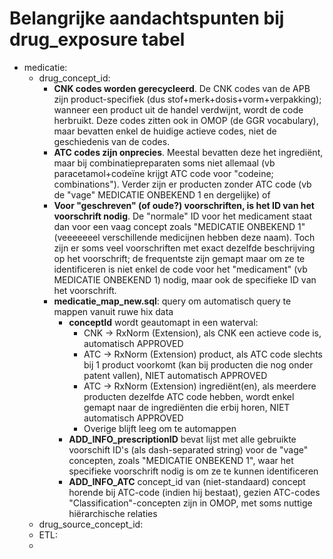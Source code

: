 # Belangrijke aandachtspunten bij drug_exposure tabel

- medicatie:
  - drug_concept_id:
    - **CNK codes worden gerecycleerd**. De CNK codes van de APB zijn product-specifiek (dus stof+merk+dosis+vorm+verpakking); wanneer een product uit de handel verdwijnt, wordt de code herbruikt. Deze codes zitten ook in OMOP (de GGR vocabulary), maar bevatten enkel de huidige actieve codes, niet de geschiedenis van de codes.
    - **ATC codes zijn onprecies**. Meestal bevatten deze het ingrediënt, maar bij combinatiepreparaten soms niet allemaal (vb paracetamol+codeïne krijgt ATC code voor "codeine; combinations"). Verder zijn er producten zonder ATC code (vb de "vage" MEDICATIE ONBEKEND 1 en dergelijke) of 
    - **Voor "geschreven" (of oude?) voorschriften, is het ID van het voorschrift nodig**. De "normale" ID voor het medicament staat dan voor een vaag concept zoals "MEDICATIE ONBEKEND 1" (veeeeeeel verschillende medicijnen hebben deze naam). Toch zijn er soms veel voorschriften met exact dezelfde beschrijving op het voorschrift; de frequentste zijn gemapt maar om ze te identificeren is niet enkel de code voor het "medicament" (vb MEDICATIE ONBEKEND 1) nodig, maar ook de specifieke ID van het voorschrift.
    - **medicatie_map_new.sql**: query om automatisch query te mappen vanuit ruwe hix data
      - **conceptId** wordt geautomapt in een waterval:
        - CNK -> RxNorm (Extension), als CNK een actieve code is, automatisch APPROVED
        - ATC -> RxNorm (Extension) product, als ATC code slechts bij 1 product voorkomt (kan bij producten die nog onder patent vallen), NIET automatisch APPROVED
        - ATC -> RxNorm (Extension) ingrediënt(en), als meerdere producten dezelfde ATC code hebben, wordt enkel gemapt naar de ingrediënten die erbij horen, NIET automatisch APPROVED
        - Overige blijft leeg om te automappen
      - **ADD_INFO_prescriptionID** bevat lijst met alle gebruikte voorschift ID's (als dash-separated string) voor de "vage" concepten, zoals "MEDICATIE ONBEKEND 1", waar het specifieke voorschrift nodig is om ze te kunnen identificeren
      - **ADD_INFO_ATC** concept_id van (niet-standaard) concept horende bij ATC-code (indien hij bestaat), gezien ATC-codes "Classification"-concepten zijn in OMOP, met soms nuttige hiërarchische relaties    
  - drug_source_concept_id:
  - ETL:
  - 
